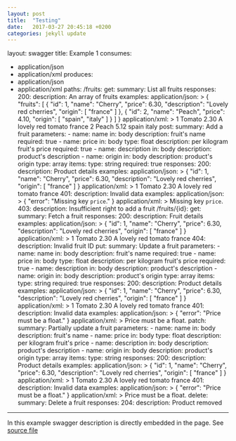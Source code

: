 ```yaml
---
layout: post
title:  "Testing"
date:   2017-03-27 20:45:18 +0200
categories: jekyll update
---
```

layout: swagger
title: Example 1
consumes:
  - application/json
  - application/xml
produces:
  - application/json
  - application/xml
paths:
  /fruits:
    get:
      summary: List all fruits
      responses:
        200:
          description: An array of fruits
          examples:
            application/json: >
                {
                    "fruits": [
                        {
                            "id": 1,
                            "name": "Cherry",
                            "price": 6.30,
                            "description": "Lovely red cherries",
                            "origin": [
                                "france"
                            ]
                        },
                        {
                            "id": 2,
                            "name": "Peach",
                            "price": 4.10,
                            "origin": [
                                "spain",
                                "italy"
                            ]
                        }
                    ]
                }
            application/xml: >
                <fruits>
                    <fruit>
                        <id>1</id>
                        <name>Tomato</name>
                        <price>2.30</price>
                        <description>A lovely red tomato</description>
                        <origins>
                            <origin>france</origin>
                        </origins>
                    </fruit>
                    <fruit>
                        <id>2</id>
                        <name>Peach</name>
                        <price>5.12</price>
                        <origins>
                            <origin>spain</origin>
                            <origin>italy</origin>
                        </origins>
                    </fruit>
                </fruits>
    post:
      summary: Add a fruit
      parameters:
        - name: name
          in: body
          description: fruit's name
          required: true
        - name: price
          in: body
          type: float
          description: per kilogram fruit's price
          required: true
        - name: description
          in: body
          description: product's description
        - name: origin
          in: body
          description: product's origin
          type: array
          items:
            type: string
          required: true
      responses:
        200:
          description: Product details
          examples:
            application/json: >
                {
                    "id": 1,
                    "name": "Cherry",
                    "price": 6.30,
                    "description": "Lovely red cherries",
                    "origin": [
                        "france"
                    ]
                }
            application/xml: >
                <fruit>
                    <id>1</id>
                    <name>Tomato</name>
                    <price>2.30</price>
                    <description>A lovely red tomato</description>
                    <origins>
                        <origin>france</origin>
                    </origins>
                </fruit>
        401:
            description: Invalid data
            examples:
                application/json: >
                    {
                        "error": "Missing key `price`."
                    }
                application/xml: >
                    <error>
                        <message>Missing key `price`.</message>
                    </error>
        403:
          description: Insufficient right to add a fruit
  /fruits/{id}:
    get:
      summary: Fetch a fruit
      responses:
        200:
          description: Fruit details
          examples:
            application/json: >
                {
                    "id": 1,
                    "name": "Cherry",
                    "price": 6.30,
                    "description": "Lovely red cherries",
                    "origin": [
                        "france"
                    ]
                }
            application/xml: >
                <fruit>
                    <id>1</id>
                    <name>Tomato</name>
                    <price>2.30</price>
                    <description>A lovely red tomato</description>
                    <origins>
                        <origin>france</origin>
                    </origins>
                </fruit>
        404:
            description: Invalid fruit ID
    put:
      summary: Update a fruit
      parameters:
        - name: name
          in: body
          description: fruit's name
          required: true
        - name: price
          in: body
          type: float
          description: per kilogram fruit's price
          required: true
        - name: description
          in: body
          description: product's description
        - name: origin
          in: body
          description: product's origin
          type: array
          items:
            type: string
          required: true
      responses:
        200:
          description: Product details
          examples:
            application/json: >
                {
                    "id": 1,
                    "name": "Cherry",
                    "price": 6.30,
                    "description": "Lovely red cherries",
                    "origin": [
                        "france"
                    ]
                }
            application/xml: >
                <fruit>
                    <id>1</id>
                    <name>Tomato</name>
                    <price>2.30</price>
                    <description>A lovely red tomato</description>
                    <origins>
                        <origin>france</origin>
                    </origins>
                </fruit>
        401:
          description: Invalid data
          examples:
            application/json: >
                {
                    "error": "Price must be a float."
                }
            application/xml: >
                <error>
                    <message>Price must be a float.</message>
                </error>
    patch:
      summary: Partially update a fruit
      parameters:
        - name: name
          in: body
          description: fruit's name
        - name: price
          in: body
          type: float
          description: per kilogram fruit's price
        - name: description
          in: body
          description: product's description
        - name: origin
          in: body
          description: product's origin
          type: array
          items:
            type: string
      responses:
        200:
          description: Product details
          examples:
            application/json: >
                {
                    "id": 1,
                    "name": "Cherry",
                    "price": 6.30,
                    "description": "Lovely red cherries",
                    "origin": [
                        "france"
                    ]
                }
            application/xml: >
                <fruit>
                    <id>1</id>
                    <name>Tomato</name>
                    <price>2.30</price>
                    <description>A lovely red tomato</description>
                    <origins>
                        <origin>france</origin>
                    </origins>
                </fruit>
        401:
          description: Invalid data
          examples:
            application/json: >
                {
                    "error": "Price must be a float."
                }
            application/xml: >
                <error>
                    <message>Price must be a float.</message>
                </error>
    delete:
        summary: Delete a fruit
        responses:
            204:
              description: Product removed
---

In this example swagger description is directly embedded in the page. See
[source file](https://raw.githubusercontent.com/jexhson/jekyll-swagger/gh-pages/example-1.md)
